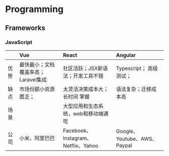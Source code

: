 # Programming

## Frameworks

### JavaScript

|  | Vue | React | Angular |
| :--- | :--- | :--- | :--- |
| 优势 | 最快最小；文档覆盖率高；Laravel集成 | 社区活跃；JSX新语法；开发工具不错 | Typescript； 高级测试； |
| 缺点 | 市场份额小资源匮乏； | 太灵活决策成本大；长时间 掌握 | 语法复杂；迁移成本高 |
| 场景 |  | 大型应用和生态系统，web和移动端通吃 |  |
| 公司 | 小米、阿里巴巴 | Facebook、Instagram、Netflix、Yahoo | Google、Youtube、AWS、Paypal |



